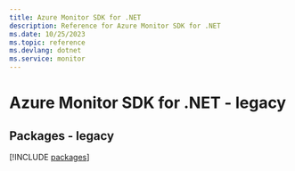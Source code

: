 ```yaml
---
title: Azure Monitor SDK for .NET
description: Reference for Azure Monitor SDK for .NET
ms.date: 10/25/2023
ms.topic: reference
ms.devlang: dotnet
ms.service: monitor
---
```

# Azure Monitor SDK for .NET - legacy
## Packages - legacy
[!INCLUDE [packages](monitor-index.md)]